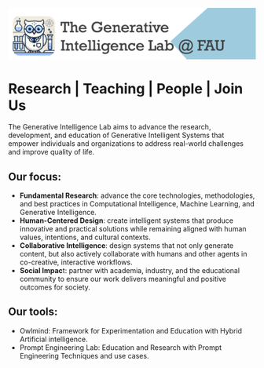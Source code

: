

![GeniLab-banner](./images/genilab-banner.png)

# Research | Teaching | People | Join Us

The Generative Intelligence Lab aims to advance the research, development, and education of Generative Intelligent Systems that empower individuals and organizations to address real-world challenges and improve quality of life.

## Our focus:
* **Fundamental Research**: advance the core technologies, methodologies, and best practices in Computational Intelligence, Machine Learning, and Generative Intelligence.
* **Human-Centered Design**: create intelligent systems that produce innovative and practical solutions while remaining aligned with human values, intentions, and cultural contexts.
* **Collaborative Intelligence**: design systems that not only generate content, but also actively collaborate with humans and other agents in co-creative, interactive workflows.
* **Social Impac**t: partner with academia, industry, and the educational community to ensure our work delivers meaningful and positive outcomes for society.

## Our tools:
* Owlmind: Framework for Experimentation and Education with Hybrid Artificial intelligence.
* Prompt Engineering Lab: Education and Research with Prompt Engineering Techniques and use cases.


